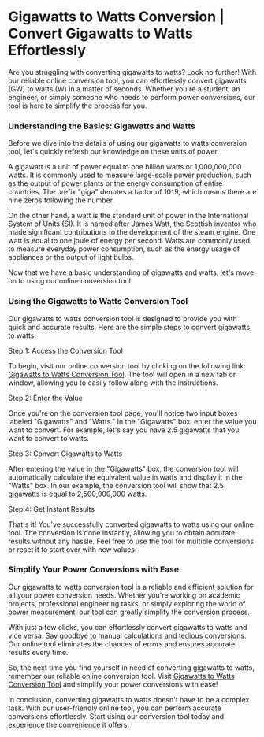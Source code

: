 Gigawatts to Watts Conversion | Convert Gigawatts to Watts Effortlessly
=======================================================================

Are you struggling with converting gigawatts to watts? Look no further! With our reliable online conversion tool, you can effortlessly convert gigawatts (GW) to watts (W) in a matter of seconds. Whether you're a student, an engineer, or simply someone who needs to perform power conversions, our tool is here to simplify the process for you.

### Understanding the Basics: Gigawatts and Watts

Before we dive into the details of using our gigawatts to watts conversion tool, let's quickly refresh our knowledge on these units of power.

A gigawatt is a unit of power equal to one billion watts or 1,000,000,000 watts. It is commonly used to measure large-scale power production, such as the output of power plants or the energy consumption of entire countries. The prefix "giga" denotes a factor of 10^9, which means there are nine zeros following the number.

On the other hand, a watt is the standard unit of power in the International System of Units (SI). It is named after James Watt, the Scottish inventor who made significant contributions to the development of the steam engine. One watt is equal to one joule of energy per second. Watts are commonly used to measure everyday power consumption, such as the energy usage of appliances or the output of light bulbs.

Now that we have a basic understanding of gigawatts and watts, let's move on to using our online conversion tool.

### Using the Gigawatts to Watts Conversion Tool

Our gigawatts to watts conversion tool is designed to provide you with quick and accurate results. Here are the simple steps to convert gigawatts to watts:

Step 1: Access the Conversion Tool

To begin, visit our online conversion tool by clicking on the following link: [Gigawatts to Watts Conversion Tool](https://www.onlinecalculatorsfree.com/convert/gigawatts-to-watts.html). The tool will open in a new tab or window, allowing you to easily follow along with the instructions.

Step 2: Enter the Value

Once you're on the conversion tool page, you'll notice two input boxes labeled "Gigawatts" and "Watts." In the "Gigawatts" box, enter the value you want to convert. For example, let's say you have 2.5 gigawatts that you want to convert to watts.

Step 3: Convert Gigawatts to Watts

After entering the value in the "Gigawatts" box, the conversion tool will automatically calculate the equivalent value in watts and display it in the "Watts" box. In our example, the conversion tool will show that 2.5 gigawatts is equal to 2,500,000,000 watts.

Step 4: Get Instant Results

That's it! You've successfully converted gigawatts to watts using our online tool. The conversion is done instantly, allowing you to obtain accurate results without any hassle. Feel free to use the tool for multiple conversions or reset it to start over with new values.

### Simplify Your Power Conversions with Ease

Our gigawatts to watts conversion tool is a reliable and efficient solution for all your power conversion needs. Whether you're working on academic projects, professional engineering tasks, or simply exploring the world of power measurement, our tool can greatly simplify the conversion process.

With just a few clicks, you can effortlessly convert gigawatts to watts and vice versa. Say goodbye to manual calculations and tedious conversions. Our online tool eliminates the chances of errors and ensures accurate results every time.

So, the next time you find yourself in need of converting gigawatts to watts, remember our reliable online conversion tool. Visit [Gigawatts to Watts Conversion Tool](https://www.onlinecalculatorsfree.com/convert/gigawatts-to-watts.html) and simplify your power conversions with ease!

In conclusion, converting gigawatts to watts doesn't have to be a complex task. With our user-friendly online tool, you can perform accurate conversions effortlessly. Start using our conversion tool today and experience the convenience it offers.